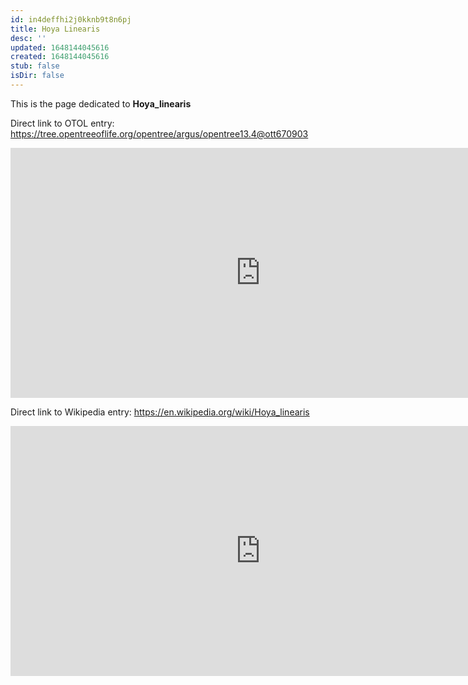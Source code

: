 ```yaml
---
id: in4deffhi2j0kknb9t8n6pj
title: Hoya Linearis
desc: ''
updated: 1648144045616
created: 1648144045616
stub: false
isDir: false
---
```

This is the page dedicated to **Hoya_linearis**


Direct link to OTOL entry: https://tree.opentreeoflife.org/opentree/argus/opentree13.4@ott670903



<html>
    <body>
    <iframe src="https://tree.opentreeoflife.org/opentree/argus/opentree13.4@ott670903"
    width="800" height="400" frameborder="0" allowfullscreen> </iframe>
    </body>
</html>
    


Direct link to Wikipedia entry: https://en.wikipedia.org/wiki/Hoya_linearis



<html>
    <body>
    <iframe src="https://en.wikipedia.org/wiki/Hoya_linearis"
    width="800" height="400" frameborder="0" allowfullscreen> </iframe>
    </body>
</html>
    
